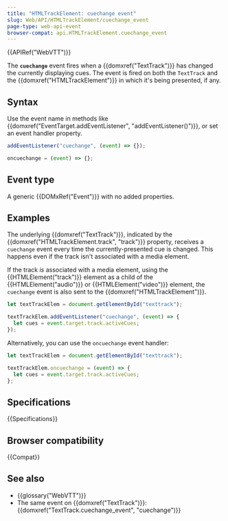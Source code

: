 ```yaml
---
title: "HTMLTrackElement: cuechange event"
slug: Web/API/HTMLTrackElement/cuechange_event
page-type: web-api-event
browser-compat: api.HTMLTrackElement.cuechange_event
---
```


{{APIRef("WebVTT")}}

The **`cuechange`** event fires when a {{domxref("TextTrack")}} has changed the currently displaying cues. The event is fired on both the `TextTrack` and the {{domxref("HTMLTrackElement")}} in which it's being presented, if any.

## Syntax

Use the event name in methods like {{domxref("EventTarget.addEventListener", "addEventListener()")}}, or set an event handler property.

```js
addEventListener("cuechange", (event) => {});

oncuechange = (event) => {};
```

## Event type

A generic {{DOMxRef("Event")}} with no added properties.

## Examples

The underlying {{domxref("TextTrack")}}, indicated by the {{domxref("HTMLTrackElement.track", "track")}} property, receives a `cuechange` event every time the currently-presented cue is changed. This happens even if the track isn't associated with a media element.

If the track _is_ associated with a media element, using the {{HTMLElement("track")}} element as a child of the {{HTMLElement("audio")}} or {{HTMLElement("video")}} element, the `cuechange` event is also sent to the {{domxref("HTMLTrackElement")}}.

```js
let textTrackElem = document.getElementById("texttrack");

textTrackElem.addEventListener("cuechange", (event) => {
  let cues = event.target.track.activeCues;
});
```

Alternatively, you can use the `oncuechange` event handler:

```js
let textTrackElem = document.getElementById("texttrack");

textTrackElem.oncuechange = (event) => {
  let cues = event.target.track.activeCues;
};
```

## Specifications

{{Specifications}}

## Browser compatibility

{{Compat}}

## See also

- {{glossary("WebVTT")}}
- The same event on {{domxref("TextTrack")}}: {{domxref("TextTrack.cuechange_event", "cuechange")}}
